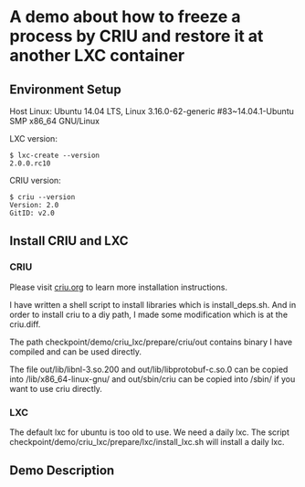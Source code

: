 # A demo about how to freeze a process by CRIU and restore it at another LXC container
## Environment Setup

Host Linux: Ubuntu 14.04 LTS, Linux 3.16.0-62-generic #83~14.04.1-Ubuntu SMP x86_64 GNU/Linux

LXC version:

```
$ lxc-create --version
2.0.0.rc10
```
CRIU version:

```
$ criu --version
Version: 2.0
GitID: v2.0
```

## Install CRIU and LXC

### CRIU
Please visit [criu.org](https://criu.org/Installation) to learn more installation instructions.

I have written a shell script to install libraries which is install_deps.sh. And in order to install criu to a diy path, I made some modification which is at the criu.diff.

The path checkpoint/demo/criu_lxc/prepare/criu/out contains binary I have compiled and can be used directly.

The file out/lib/libnl-3.so.200 and out/lib/libprotobuf-c.so.0 can be copied into /lib/x86_64-linux-gnu/ and out/sbin/criu can be copied into /sbin/ if you want to use criu directly.

### LXC
The default lxc for ubuntu is too old to use. We need a daily lxc. The script checkpoint/demo/criu_lxc/prepare/lxc/install_lxc.sh will install a daily lxc.


## Demo Description
